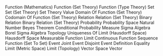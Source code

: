Function (Mathematics)
Function (Set Theory)
Function (Type Theory)
Set
Set (Set Theory)
Set Theory
Value
Domain Of Function (Set Theory)
Codomain Of Function (Set Theory)
Relation
Relation (Set Theory)
Binary Relation
Binary Relation (Set Theory)
Probability
Probability Space
Natural Number
Beyes Theorem
Conditional Probability
Measure
Sigma Algebra
Borel Sigma Algebra
Topology
Uniqueness Of Limit (Hausdorff Space)
Hausdorff Space
Measurable Function
Limit
Continuous Function
Sequence
Function (Set To Set)
Event
Joint Event
Disjoint Event
Definition Equality
Limit (Metric Space)
Limit (Topology)
Vector Space
Vector
